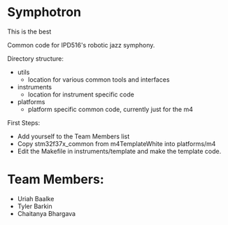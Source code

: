 Symphotron
==========

This is the best

Common code for IPD516's robotic jazz symphony.

Directory structure:
* utils
  * location for various common tools and interfaces
* instruments
  * location for instrument specific code
* platforms 
  * platform specific common code, currently just for the m4

First Steps:
* Add yourself to the Team Members list 
* Copy stm32f37x_common from m4TemplateWhite into platforms/m4
* Edit the Makefile in instruments/template and make the template code. 

Team Members:
============
* Uriah Baalke 
* Tyler Barkin
* Chaitanya Bhargava







